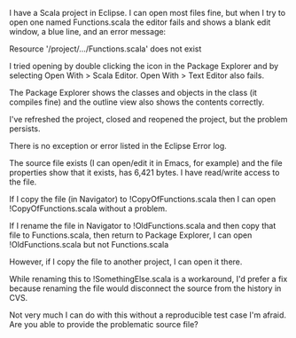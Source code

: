 I have a Scala project in Eclipse. I can open most files fine,
but when I try to open one named Functions.scala the editor
fails and shows a blank edit window, a blue line, and an error
message:

Resource '/project/.../Functions.scala' does not exist

I tried opening by double clicking the icon in the Package Explorer
and by selecting Open With > Scala Editor. Open With > Text Editor also fails.

The Package Explorer shows the classes and objects in the class
(it compiles fine) and the outline view also shows the contents
correctly. 

I've refreshed the project, closed and reopened the project, but the problem persists.

There is no exception or error listed in the Eclipse Error log.

The source file exists (I can open/edit it in Emacs, for example) and the file properties show that it exists, has 6,421 bytes. I have read/write access to the file.

If I copy the file (in Navigator) to !CopyOfFunctions.scala
then I can open !CopyOfFunctions.scala without a problem.

If I rename the file in Navigator to !OldFunctions.scala
and then copy that file to Functions.scala, then
return to Package Explorer, I can open !OldFunctions.scala
but not Functions.scala

However, if I copy the file to another project,
I can open it there.

While renaming this to !SomethingElse.scala is a workaround,
I'd prefer a fix because renaming the file would disconnect the
source from the history in CVS.

Not very much I can do with this without a reproducible test case I'm afraid. Are you able to provide the problematic source file?
